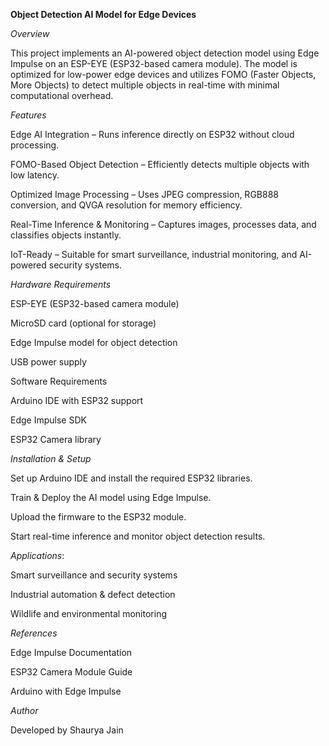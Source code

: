 **Object Detection AI Model for Edge Devices**

*Overview*

This project implements an AI-powered object detection model using Edge Impulse on an ESP-EYE (ESP32-based camera module). The model is optimized for low-power edge devices and utilizes FOMO (Faster Objects, More Objects) to detect multiple objects in real-time with minimal computational overhead.

*Features*

Edge AI Integration – Runs inference directly on ESP32 without cloud processing.

FOMO-Based Object Detection – Efficiently detects multiple objects with low latency.

Optimized Image Processing – Uses JPEG compression, RGB888 conversion, and QVGA resolution for memory efficiency.

Real-Time Inference & Monitoring – Captures images, processes data, and classifies objects instantly.

IoT-Ready – Suitable for smart surveillance, industrial monitoring, and AI-powered security systems.



*Hardware Requirements*

ESP-EYE (ESP32-based camera module)

MicroSD card (optional for storage)

Edge Impulse model for object detection

USB power supply

Software Requirements

Arduino IDE with ESP32 support

Edge Impulse SDK

ESP32 Camera library


*Installation & Setup*

Set up Arduino IDE and install the required ESP32 libraries.

Train & Deploy the AI model using Edge Impulse.

Upload the firmware to the ESP32 module.

Start real-time inference and monitor object detection results.

*Applications*:

Smart surveillance and security systems

Industrial automation & defect detection

Wildlife and environmental monitoring

*References*

Edge Impulse Documentation

ESP32 Camera Module Guide

Arduino with Edge Impulse

*Author*

Developed by Shaurya Jain
